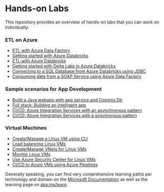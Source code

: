 # Hands-on Labs

This repository provides an overview of hands-on labs that you can work on individually:

### ETL on Azure
* [ETL with Azure Data Factory](https://github.com/machteldbogels/handsonlabs/blob/master/etlwithadfnosqldb/instructions.md)
* [Getting started with Azure Databricks](https://docs.microsoft.com/en-us/azure/databricks/scenarios/quickstart-create-databricks-workspace-portal?tabs=azure-portal)
* [ETL with Azure Databricks](https://github.com/machteldbogels/handsonlabs/blob/master/etlwithdatabricks/instructions.md)
* [Getting started with Delta Lake in Azure Databricks](https://docs.microsoft.com/en-us/azure/databricks/delta/quick-start)
* [Connecting to a SQL Database from Azure Databricks using JDBC](https://github.com/machteldbogels/handsonlabs/blob/master/blobtosqlwithdb/instructions.md)
* [Consuming data from a SOAP Service using Azure Data Factory](https://medium.com/@gabrielsribe/consuming-a-soap-service-using-azure-data-factory-copy-data-activity-a4a3332cc4c)

### Sample scenarios for App Development
* [Build a Java webapp with app service and Cosmos Db](https://docs.microsoft.com/en-us/azure/app-service/tutorial-java-spring-cosmosdb)
* [Full stack: Building an intelligent app](https://github.com/microsoft/TailwindTraders)
* [CI/CD: Azure Integration Services with an asynchronous pattern](https://github.com/pascalvanderheiden/ais-async-pattern)
* [CI/CD: Azure Integration Services with a synchronous pattern](https://github.com/pascalvanderheiden/ais-sync-pattern)

### Virtual Machines
* [Create/Manage a Linux VM using CLI](https://docs.microsoft.com/en-us/azure/virtual-machines/linux/tutorial-manage-vm)
* [Load balancing Linux VMs](https://docs.microsoft.com/en-us/azure/virtual-machines/linux/tutorial-load-balancer)
* [Create/Manage VNets for Linux VMs](https://docs.microsoft.com/en-us/azure/virtual-machines/linux/tutorial-virtual-network)
* [Monitor Linux VMs](https://docs.microsoft.com/en-us/azure/virtual-machines/linux/tutorial-monitor)
* [Use Azure Security Center for Linux VMs](https://docs.microsoft.com/en-us/azure/virtual-machines/linux/tutorial-azure-security)
* [CI/CD to Azure VMs using Azure Pipelines](https://docs.microsoft.com/en-us/azure/virtual-machines/linux/tutorial-build-deploy-azure-pipelines?tabs=java)

Generally speaking, you can find very comprehensive learning paths per technology and domain on the [Microsoft Documentation](https://docs.microsoft.com/en-us/) as well as the learning page on [aka.ms/learn](https://aka.ms/learn).
